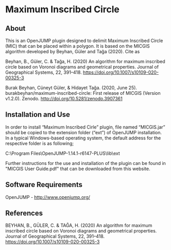 # Maximum Inscribed Circle

## About
This is an OpenJUMP plugin designed to delimit Maximum Inscribed Circle (MIC) that can be placed within a polygon. It is based on the MICGIS algorithm developed by Beyhan, Güler and Tağa (2020). Cite as

Beyhan, B., Güler, C. & Tağa, H. (2020) An algorithm for maximum inscribed circle based on Voronoi diagrams and geometrical properties. Journal of Geographical Systems, 22, 391–418. https://doi.org/10.1007/s10109-020-00325-3

Burak Beyhan, Cüneyt Güler, & Hidayet Tağa. (2020, June 25). burakbeyhan/maximum-inscribed-circle: First release of MICGIS (Version v1.2.0). Zenodo. http://doi.org/10.5281/zenodo.3907361

## Installation and Use
In order to install “Maximum Inscribed Cirle” plugin, file named “MICGIS.jar” should be copied to the extension folder (“ext”) of OpenJUMP installation. In a typical Windows-based operating system, the default address for the respective folder is as following;

C:\Program Files\OpenJUMP-1.14.1-r6147-PLUS\lib\ext

Further instructions for the use and installation of the plugin can be found in "MICGIS User Guide.pdf" that can be downloaded from this website.

## Software Requirements
OpenJUMP - http://www.openjump.org/

## References

BEYHAN, B., GÜLER, C. & TAĞA, H. (2020) An algorithm for maximum inscribed circle based on Voronoi diagrams and geometrical properties. Journal of Geographical Systems, 22, 391–418. https://doi.org/10.1007/s10109-020-00325-3

